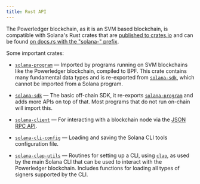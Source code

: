 ```yaml
---
title: Rust API
---
```


The Powerledger blockchain, as it is an SVM based blockchain, is compatible with Solana's Rust 
crates that are [published to crates.io][crates.io] and can be found
[on docs.rs with the "solana-" prefix][docs.rs].

[crates.io]: https://crates.io/search?q=solana-
[docs.rs]: https://docs.rs/releases/search?query=solana-

Some important crates:

- [`solana-program`] &mdash; Imported by programs running on SVM blockchains like the Powerledger blockchain, compiled
  to BPF. This crate contains many fundamental data types and is re-exported from
  [`solana-sdk`], which cannot be imported from a Solana program.

- [`solana-sdk`] &mdash; The basic off-chain SDK, it re-exports
  [`solana-program`] and adds more APIs on top of that. Most programs
  that do not run on-chain will import this.

- [`solana-client`] &mdash; For interacting with a blockchain node via the
  [JSON RPC API](jsonrpc-api).

- [`solana-cli-config`] &mdash; Loading and saving the Solana CLI tools configuration
  file.

- [`solana-clap-utils`] &mdash; Routines for setting up a CLI, using [`clap`],
  as used by the main Solana CLI that can be used to interact with the Powerledger blockchain. 
  Includes functions for loading all types of signers supported by the CLI.

[`solana-program`]: https://docs.rs/solana-program
[`solana-sdk`]: https://docs.rs/solana-sdk
[`solana-client`]: https://docs.rs/solana-client
[`solana-cli-config`]: https://docs.rs/solana-cli-config
[`solana-clap-utils`]: https://docs.rs/solana-clap-utils
[`clap`]: https://docs.rs/clap
